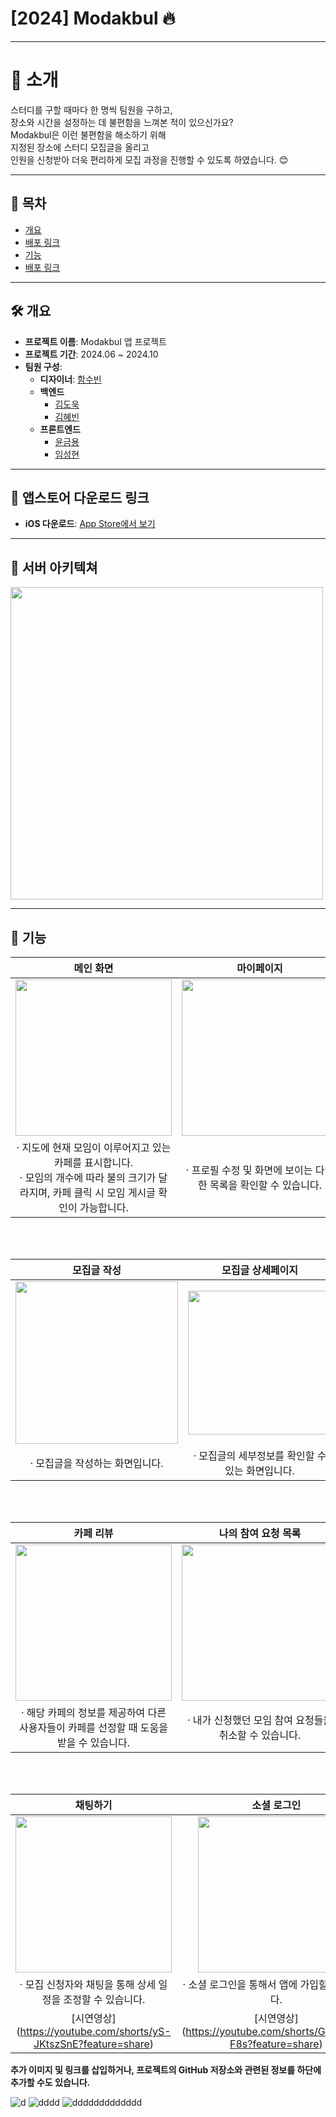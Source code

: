 # [2024] Modakbul 🔥
---
# 📣 소개
스터디를 구할 때마다 한 명씩 팀원을 구하고, <br>
장소와 시간을 설정하는 데 불편함을 느껴본 적이 있으신가요? <br>
Modakbul은 이런 불편함을 해소하기 위해 <br>
지정된 장소에 스터디 모집글을 올리고 <br>
인원을 신청받아 더욱 편리하게 모집 과정을 진행할 수 있도록 하였습니다. 😊

---

## 📖 목차
- [개요](#개요)
- [배포 링크](#배포-링크)
- [기능](#기능)
- [배포 링크](#배포-링크)

---

## 🛠 개요

- **프로젝트 이름**: Modakbul 앱 프로젝트 
- **프로젝트 기간**: 2024.06 ~ 2024.10
- **팀원 구성**:
  - **디자이너**: [함수빈](https://github.com/xvsevsw)
  - **백엔드**
    - [김도욱](https://github.com/kdw0737)
    - [김혜빈](https://github.com/sunkong25)
  - **프론트엔드**
    - [윤금용](https://github.com/Remaked-Swain)
    - [임성현](https://github.com/shlim0)

---

## 🔗 앱스토어 다운로드 링크 

- **iOS 다운로드**: [App Store에서 보기](https://apps.apple.com/kr/app/%EB%AA%A8%EB%8B%A5%EB%B6%88-%EC%98%A4%ED%94%84%EB%9D%BC%EC%9D%B8-%EB%AA%A8%EC%9E%84-%EC%B9%B4%ED%8E%98-%EB%A7%A4%EC%B9%AD/id6670268034)

---

## 🏡 서버 아키텍쳐

<img src="https://github.com/user-attachments/assets/06ab509b-ce44-410e-bdd3-27e7183c95b6" width="500">

---

## 🔧 기능

| 메인 화면 | 마이페이지 | 모집글 목록 |
|:------:|:------:|:------:|
| <img src="https://github.com/user-attachments/assets/316f313e-c011-4e0b-a4ad-81611e0f89e0" width="250"> | <img src="https://github.com/user-attachments/assets/ab8221c7-14d7-4739-bfa5-ce9dfd814218" width="250"> | <img src = "https://github.com/user-attachments/assets/72ca14d8-6205-479e-a96a-a72f34e9f000" width = "250">|
| · 지도에 현재 모임이 이루어지고 있는 카페를 표시합니다. <br> · 모임의 개수에 따라 불의 크기가 달라지며, 카페 클릭 시 모임 게시글 확인이 가능합니다. | · 프로필 수정 및 화면에 보이는 다양한 목록을 확인할 수 있습니다. | · 해당 카페에서 모집중인 모집글들을 확인할 수 있습니다. |


<br /><br />

| 모집글 작성 | 모집글 상세페이지 | 푸시 알림 목록 |
|:------:|:------:|:------:|
| <img src="https://github.com/user-attachments/assets/49e6172c-e16a-4d2f-9cd5-f4f8f70928f8" width="260"> | <img src="https://github.com/user-attachments/assets/e528a672-9e8b-4f37-b45b-c83f0a8a028d" width="230"> | <img src = "https://github.com/user-attachments/assets/80463dfb-65ef-496d-9407-6da15512d94a" width = "250">|
| · 모집글을 작성하는 화면입니다. | · 모집글의 세부정보를 확인할 수 있는 화면입니다. | · 앱 사용시 발생하는 알림들을 확인할 수 있는 화면입니다.  |

<br /><br />

| 카페 리뷰 | 나의 참여 요청 목록 | 신고하기 |
|:------:|:------:|:------:|
| <img src="https://github.com/user-attachments/assets/0cbb68e8-5d04-4ff3-b923-11a2d6b16635" width="250"> | <img src="https://github.com/user-attachments/assets/4412ee02-3a1f-465e-a814-ab35f85e4135" width="250"> | <img src = "https://github.com/user-attachments/assets/37b91e4b-f68e-45a5-8905-8f51cef14f53" width = "250">|
| · 해당 카페의 정보를 제공하여 다른 사용자들이 카페를 선정할 때 도움을 받을 수 있습니다. | · 내가 신청했던 모임 참여 요청들을 취소할 수 있습니다. | · 불건전한 사용자 또는 채팅을 신고할 수 있습니다.  |

<br /><br />

| 채팅하기 | 소셜 로그인 |
|:------:| :------:|
|<img src="https://github.com/user-attachments/assets/7ec6b3ca-d35e-4a80-b4d2-bf041149b45c" width="250"> | <img src="https://github.com/user-attachments/assets/f3de9c80-7084-4c21-bbab-4b26246fe00f" width="250"> |
| · 모집 신청자와 채팅을 통해 상세 일정을 조정할 수 있습니다. | · 소셜 로그인을 통해서 앱에 가입할 수 있습니다. |
| [시연영상] (https://youtube.com/shorts/yS-JKtszSnE?feature=share) | [시연영상] (https://youtube.com/shorts/GMy85LF-F8s?feature=share)

**추가 이미지 및 링크를 삽입하거나, 프로젝트의 GitHub 저장소와 관련된 정보를 하단에 추가할 수도 있습니다.**

![d](https://github.com/user-attachments/assets/bda65774-1aff-4295-97c4-ebd7d7127f63)
![dddd](https://github.com/user-attachments/assets/3a5b0933-7f4c-4952-845a-a48019bf76de)
![ddddddddddddd](https://github.com/user-attachments/assets/9eb49874-c7bf-45ed-8d1c-17b9e9053fac)
